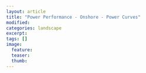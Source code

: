 ```yaml
---
layout: article
title: "Power Performance - Onshore - Power Curves"
modified:
categories: landscape
excerpt: 
tags: []
image:
  feature:
  teaser:
  thumb:
---
```


